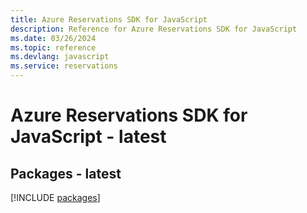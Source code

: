 ```yaml
---
title: Azure Reservations SDK for JavaScript
description: Reference for Azure Reservations SDK for JavaScript
ms.date: 03/26/2024
ms.topic: reference
ms.devlang: javascript
ms.service: reservations
---
```

# Azure Reservations SDK for JavaScript - latest
## Packages - latest
[!INCLUDE [packages](reservations-index.md)]